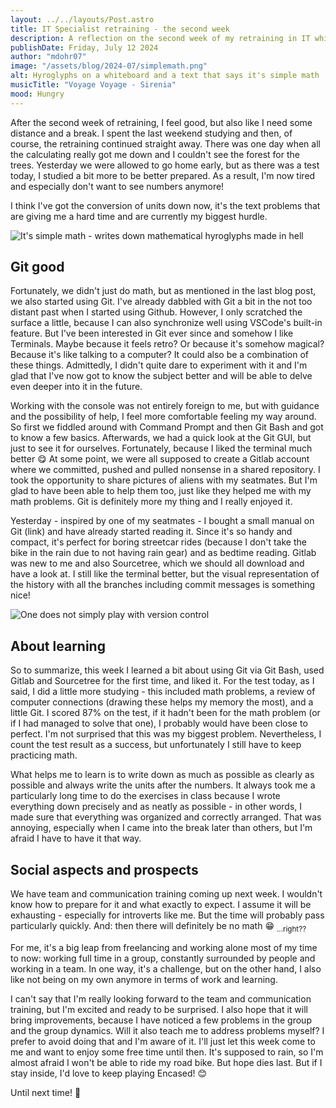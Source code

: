 ```yaml
---
layout: ../../layouts/Post.astro
title: IT Specialist retraining - the second week
description: A reflection on the second week of my retraining in IT which includes math but also Git
publishDate: Friday, July 12 2024
author: "mdohr07"
image: "/assets/blog/2024-07/simplemath.png"
alt: Hyroglyphs on a whiteboard and a text that says it's simple math
musicTitle: "Voyage Voyage - Sirenia"
mood: Hungry
---
```

After the second week of retraining, I feel good, but also like I need some distance and a break. I spent the last weekend studying and then, of course, the retraining continued straight away. There was one day when all the calculating really got me down and I couldn't see the forest for the trees. Yesterday we were allowed to go home early, but as there was a test today, I studied a bit more to be better prepared. As a result, I'm now tired and especially don't want to see numbers anymore!

I think I've got the conversion of units down now, it's the text problems that are giving me a hard time and are currently my biggest hurdle. 

<img src="https://c.tenor.com/uhQs_zJwL9AAAAAd/tenor.gif" alt="It's simple math - writes down mathematical hyroglyphs made in hell" />

## Git good
Fortunately, we didn't just do math, but as mentioned in the last blog post, we also started using Git. I've already dabbled with Git a bit in the not too distant past when I started using Github. However, I only scratched the surface a little, because I can also synchronize well using VSCode's built-in feature. But I've been interested in Git ever since and somehow I like Terminals. Maybe because it feels retro? Or because it's somehow magical? Because it's like talking to a computer? It could also be a combination of these things. 
Admittedly, I didn't quite dare to experiment with it and I'm glad that I've now got to know the subject better and will be able to delve even deeper into it in the future.

Working with the console was not entirely foreign to me, but with guidance and the possibility of help, I feel more comfortable feeling my way around. So first we fiddled around with Command Prompt and then Git Bash and got to know a few basics. Afterwards, we had a quick look at the Git GUI, but just to see it for ourselves. Fortunately, because I liked the terminal much better 😋
At some point, we were all supposed to create a Gitlab account where we committed, pushed and pulled nonsense in a shared repository. I took the opportunity to share pictures of aliens with my seatmates. But I'm glad to have been able to help them too, just like they helped me with my math problems. Git is definitely more my thing and I really enjoyed it.

Yesterday - inspired by one of my seatmates - I bought a small manual on Git (link) and have already started reading it. Since it's so handy and compact, it's perfect for boring streetcar rides (because I don't take the bike in the rain due to not having rain gear) and as bedtime reading.
Gitlab was new to me and also Sourcetree, which we should all download and have a look at. I still like the terminal better, but the visual representation of the history with all the branches including commit messages is something nice!

<img src="https://c.tenor.com/S7ztCa0y3nQAAAAC/tenor.gif" alt="One does not simply play with version control" />

## About learning
So to summarize, this week I learned a bit about using Git via Git Bash, used Gitlab and Sourcetree for the first time, and liked it. For the test today, as I said, I did a little more studying - this included math problems, a review of computer connections (drawing these helps my memory the most), and a little Git. I scored 87% on the test, if it hadn't been for the math problem (or if I had managed to solve that one), I probably would have been close to perfect. I'm not surprised that this was my biggest problem. Nevertheless, I count the test result as a success, but unfortunately I still have to keep practicing math.

What helps me to learn is to write down as much as possible as clearly as possible and always write the units after the numbers. It always took me a particularly long time to do the exercises in class because I wrote everything down precisely and as neatly as possible - in other words, I made sure that everything was organized and correctly arranged. That was annoying, especially when I came into the break later than others, but I'm afraid I have to have it that way.

## Social aspects and prospects
We have team and communication training coming up next week. I wouldn't know how to prepare for it and what exactly to expect. I assume it will be exhausting - especially for introverts like me. But the time will probably pass particularly quickly. And: then there will definitely be no math 😁 <sub>...right?? </sub>

For me, it's a big leap from freelancing and working alone most of my time to now: working full time in a group, constantly surrounded by people and working in a team. In one way, it's a challenge, but on the other hand, I also like not being on my own anymore in terms of work and learning. 

I can't say that I'm really looking forward to the team and communication training, but I'm excited and ready to be surprised. I also hope that it will bring improvements, because I have noticed a few problems in the group and the group dynamics. Will it also teach me to address problems myself? I prefer to avoid doing that and I'm aware of it. I'll just let this week come to me and want to enjoy some free time until then. It's supposed to rain, so I'm almost afraid I won't be able to ride my road bike. But hope dies last. But if I stay inside, I'd love to keep playing Encased! 😊

Until next time! 👋
